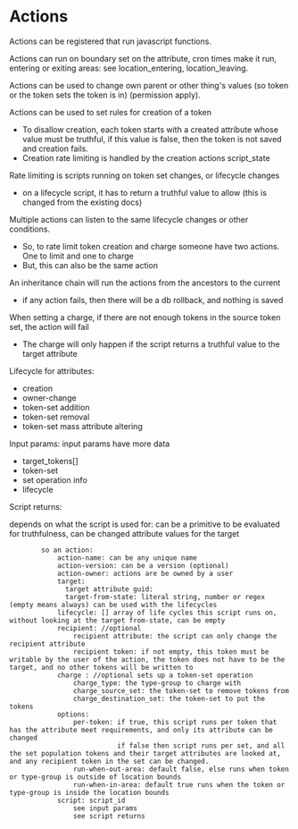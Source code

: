# Actions

Actions can be registered that run javascript functions.



Actions can run on boundary set on the attribute, cron times make it run, entering or exiting areas: see location_entering, location_leaving.

Actions can be used to change own parent or other thing's values (so token or the token sets the token is in) (permission apply).

Actions can be used to set rules for creation of a token
* To disallow creation, each token starts with a created attribute whose value must be truthful, if this value is false, then the token is not saved and creation fails.
* Creation rate limiting is handled by the creation actions script_state

Rate limiting is scripts running on token set changes, or lifecycle changes
* on a lifecycle script, it has to return a truthful value to allow (this is changed from the existing docs) 

Multiple actions can listen to the same lifecycle changes or other conditions.
* So, to rate limit token creation and charge someone have two actions. One to limit and one to charge
* But, this can also be the same action

An inheritance chain will run the actions from the ancestors to the current
* if any action fails, then there will be a db rollback, and nothing is saved

When setting a charge, if there are not enough tokens in the source token set, the action will fail
* The charge will only happen if the script returns a truthful value to the target attribute

Lifecycle for attributes:
* creation
* owner-change
* token-set addition
* token-set removal
* token-set mass attribute altering

Input params:
input params have more data 
* target_tokens[]
* token-set
* set operation info
* lifecycle

Script returns:

depends on what the script is used for: can be a primitive to be evaluated for truthfulness, can be changed attribute values for the target


            so an action:
                action-name: can be any unique name
                action-version: can be a version (optional)
                action-owner: actions are be owned by a user
                target:
                  target attribute guid:
                  target-from-state: literal string, number or regex (empty means always) can be used with the lifecycles
                lifecycle: [] array of life cycles this script runs on, without looking at the target from-state, can be empty
                recipient: //optional
                    recipient attribute: the script can only change the recipient attribute
                    recipient token: if not empty, this token must be writable by the user of the action, the token does not have to be the target, and no other tokens will be written to
                charge : //optional sets up a token-set operation
                    charge_type: the type-group to charge with
                    charge_source_set: the token-set to remove tokens from
                    charge_destination_set: the token-set to put the tokens
                options:  
                    per-token: if true, this script runs per token that has the attribute meet requirements, and only its attribute can be changed
                               if false then script runs per set, and all the set population tokens and their target attributes are looked at,  and any recipient token in the set can be changed.
                    run-when-out-area: default false, else runs when token or type-group is outside of location bounds
                    run-when-in-area: default true runs when the token or type-group is inside the location bounds
                script: script_id
                    see input params
                    see script returns
                            




